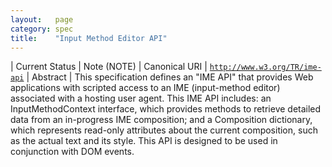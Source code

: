 ```yaml
---
layout:   page
category: spec
title:    "Input Method Editor API"
---
```


| Current Status | Note (NOTE)
| Canonical URI | [`http://www.w3.org/TR/ime-api`](http://www.w3.org/TR/ime-api)
| Abstract | This specification defines an "IME API" that provides Web applications with scripted access to an IME (input-method editor) associated with a hosting user agent. This IME API includes: an InputMethodContext interface, which provides methods to retrieve detailed data from an in-progress IME composition; and a Composition dictionary, which represents read-only attributes about the current composition, such as the actual text and its style. This API is designed to be used in conjunction with DOM events.